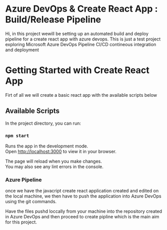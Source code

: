 # Azure DevOps & Create React App : Build/Release Pipeline
Hi, in this project wewill be setting up an automated build and deploy pipeline for a create react app with azure devops.
This is just a test project exploring Microsoft Azure DevOps Pipeline CI/CD contineous integration and deployment 


# Getting Started with Create React App
Firt of all we will create a basic react app with the available scripts below

## Available Scripts
In the project directory, you can run:

### `npm start`

Runs the app in the development mode.\
Open [http://localhost:3000](http://localhost:3000) to view it in your browser.

The page will reload when you make changes.\
You may also see any lint errors in the console.

### Azure Pipeline
once we have the javacript create react application created and edited on the local machine, we then have to push the application into Azure DevOps using the git commands. 

Have the files pushd loccally from your machine into the repository created in Azure DevOps and then proceed to create  pipline which is the main aim for this project.





